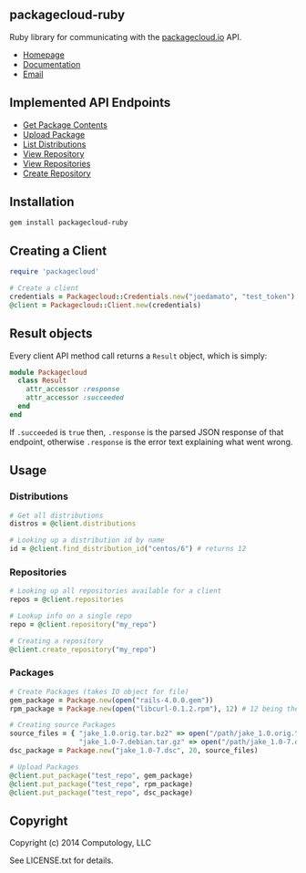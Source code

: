 ## packagecloud-ruby

Ruby library for communicating with the [packagecloud.io](https://packagecloud.io) API.

* [Homepage](https://rubygems.org/gems/packagecloud-ruby)
* [Documentation](http://rubydoc.info/gems/packagecloud-ruby/frames)
* [Email](mailto:support@packagecloud.io)


## Implemented API Endpoints

  * [Get Package Contents](https://packagecloud.io/docs/api#resource_packages_method_contents)
  * [Upload Package](https://packagecloud.io/docs/api#resource_packages_method_create)
  * [List Distributions](https://packagecloud.io/docs/api#resource_distributions_method_index)
  * [View Repository](https://packagecloud.io/docs/api#resource_repositories_method_show)
  * [View Repositories](https://packagecloud.io/docs/api#resource_repositories_method_index)
  * [Create Repository](https://packagecloud.io/docs/api#resource_repositories_method_create)

## Installation

  ```
  gem install packagecloud-ruby
  ```

## Creating a Client

  ```ruby
  require 'packagecloud'

  # Create a client
  credentials = Packagecloud::Credentials.new("joedamato", "test_token")
  @client = Packagecloud::Client.new(credentials)

  ```

## Result objects

  Every client API method call returns a ```Result``` object, which is simply:

  ```ruby
  module Packagecloud
    class Result
      attr_accessor :response
      attr_accessor :succeeded
    end
  end
  ```

  If ```.succeeded``` is ```true``` then, ```.response``` is the parsed JSON response
  of that endpoint, otherwise ```.response``` is the error text explaining what went wrong.


## Usage

### Distributions

  ```ruby
  # Get all distributions
  distros = @client.distributions

  # Looking up a distribution id by name
  id = @client.find_distribution_id("centos/6") # returns 12
  ```

### Repositories

  ```ruby
  # Looking up all repositories available for a client
  repos = @client.repositories

  # Lookup info on a single repo
  repo = @client.repository("my_repo")

  # Creating a repository
  @client.create_repository("my_repo")

  ```

### Packages

  ```ruby
  # Create Packages (takes IO object for file)
  gem_package = Package.new(open("rails-4.0.0.gem"))
  rpm_package = Package.new(open("libcurl-0.1.2.rpm"), 12) # 12 being the distribution id for centos/6, for example

  # Creating source Packages
  source_files = { "jake_1.0.orig.tar.bz2" => open("/path/jake_1.0.orig.tar.bz2"),
                   "jake_1.0-7.debian.tar.gz" => open("/path/jake_1.0-7.debian.tar.gz") }
  dsc_package = Package.new("jake_1.0-7.dsc", 20, source_files)

  # Upload Packages
  @client.put_package("test_repo", gem_package)
  @client.put_package("test_repo", rpm_package)
  @client.put_package("test_repo", dsc_package)
  ```

## Copyright

Copyright (c) 2014 Computology, LLC

See LICENSE.txt for details.
